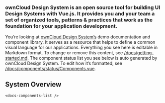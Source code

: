 ### ownCloud Design System is an open source tool for building UI Design Systems with Vue.js. It provides you and your team a set of organized tools, patterns & practices that work as the foundation for your application development.

You’re looking at [ownCloud Design System’s](https://owncloud.github.io/owncloud-design-system/) demo documentation and component library. It serves as a resource that helps to define a common visual language for our applications. Everything you see here is editable in Markdown format. To change or remove this content, see [/docs/getting-started.md](https://github.com/owncloud/owncloud-design-system/blob/master/docs/getting-started.md). The component status list you see below is auto generated by ownCloud Design System. To edit how it’s formatted, see [/docs/components/status/Components.vue](https://github.com/owncloud/owncloud-design-system/blob/master/docs/components/status/Components.vue).

## System Overview

```
<docs-components-list />
```
